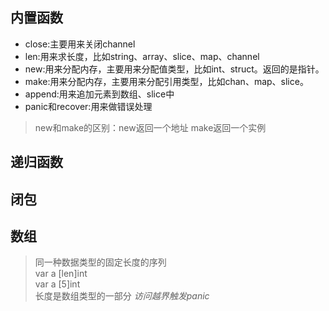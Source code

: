 ## 内置函数

- close:主要用来关闭channel
- len:用来求长度，比如string、array、slice、map、channel
- new:用来分配内存，主要用来分配值类型，比如int、struct。返回的是指针。
- make:用来分配内存，主要用来分配引用类型，比如chan、map、slice。
- append:用来追加元素到数组、slice中
- panic和recover:用来做错误处理

> new和make的区别：new返回一个地址 make返回一个实例

## 递归函数

## 闭包

## 数组
> 同一种数据类型的固定长度的序列<br>var a [len]int <br>var a [5]int<br>长度是数组类型的一部分
*访问越界触发panic*